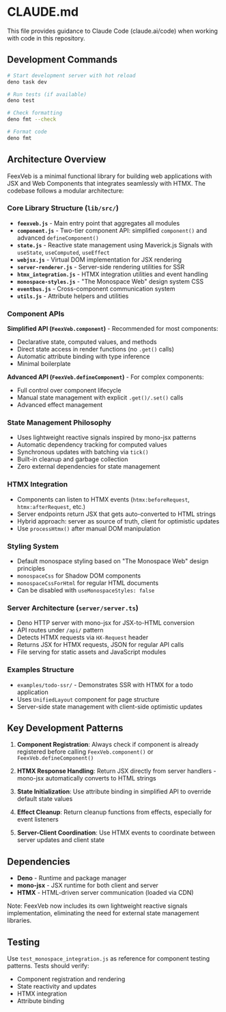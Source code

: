 # CLAUDE.md

This file provides guidance to Claude Code (claude.ai/code) when working with
code in this repository.

## Development Commands

```bash
# Start development server with hot reload
deno task dev

# Run tests (if available)
deno test

# Check formatting
deno fmt --check

# Format code
deno fmt
```

## Architecture Overview

FeexVeb is a minimal functional library for building web applications with JSX
and Web Components that integrates seamlessly with HTMX. The codebase follows a
modular architecture:

### Core Library Structure (`lib/src/`)

- **`feexveb.js`** - Main entry point that aggregates all modules
- **`component.js`** - Two-tier component API: simplified `component()` and
  advanced `defineComponent()`
- **`state.js`** - Reactive state management using Maverick.js Signals with
  `useState`, `useComputed`, `useEffect`
- **`webjsx.js`** - Virtual DOM implementation for JSX rendering
- **`server-renderer.js`** - Server-side rendering utilities for SSR
- **`htmx_integration.js`** - HTMX integration utilities and event handling
- **`monospace-styles.js`** - "The Monospace Web" design system CSS
- **`eventbus.js`** - Cross-component communication system
- **`utils.js`** - Attribute helpers and utilities

### Component APIs

**Simplified API (`FeexVeb.component`)** - Recommended for most components:

- Declarative state, computed values, and methods
- Direct state access in render functions (no `.get()` calls)
- Automatic attribute binding with type inference
- Minimal boilerplate

**Advanced API (`FeexVeb.defineComponent`)** - For complex components:

- Full control over component lifecycle
- Manual state management with explicit `.get()/.set()` calls
- Advanced effect management

### State Management Philosophy

- Uses lightweight reactive signals inspired by mono-jsx patterns
- Automatic dependency tracking for computed values
- Synchronous updates with batching via `tick()`
- Built-in cleanup and garbage collection
- Zero external dependencies for state management

### HTMX Integration

- Components can listen to HTMX events (`htmx:beforeRequest`,
  `htmx:afterRequest`, etc.)
- Server endpoints return JSX that gets auto-converted to HTML strings
- Hybrid approach: server as source of truth, client for optimistic updates
- Use `processHtmx()` after manual DOM manipulation

### Styling System

- Default monospace styling based on "The Monospace Web" design principles
- `monospaceCss` for Shadow DOM components
- `monospaceCssForHtml` for regular HTML documents
- Can be disabled with `useMonospaceStyles: false`

### Server Architecture (`server/server.ts`)

- Deno HTTP server with mono-jsx for JSX-to-HTML conversion
- API routes under `/api/` pattern
- Detects HTMX requests via `HX-Request` header
- Returns JSX for HTMX requests, JSON for regular API calls
- File serving for static assets and JavaScript modules

### Examples Structure

- `examples/todo-ssr/` - Demonstrates SSR with HTMX for a todo application
- Uses `UnifiedLayout` component for page structure
- Server-side state management with client-side optimistic updates

## Key Development Patterns

1. **Component Registration**: Always check if component is already registered
   before calling `FeexVeb.component()` or `FeexVeb.defineComponent()`

2. **HTMX Response Handling**: Return JSX directly from server handlers -
   mono-jsx automatically converts to HTML strings

3. **State Initialization**: Use attribute binding in simplified API to override
   default state values

4. **Effect Cleanup**: Return cleanup functions from effects, especially for
   event listeners

5. **Server-Client Coordination**: Use HTMX events to coordinate between server
   updates and client state

## Dependencies

- **Deno** - Runtime and package manager
- **mono-jsx** - JSX runtime for both client and server
- **HTMX** - HTML-driven server communication (loaded via CDN)

Note: FeexVeb now includes its own lightweight reactive signals implementation,
eliminating the need for external state management libraries.

## Testing

Use `test_monospace_integration.js` as reference for component testing patterns.
Tests should verify:

- Component registration and rendering
- State reactivity and updates
- HTMX integration
- Attribute binding
